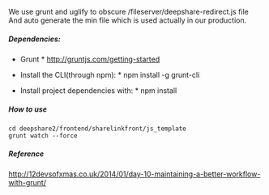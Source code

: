 We use grunt and uglify to obscure /fileserver/deepshare-redirect.js file
And auto generate the min file which is used actually in our production.

##### Dependencies:

* Grunt
	   * http://gruntjs.com/getting-started

* Install the CLI(through npm):
	   * npm install -g grunt-cli

* Install project dependencies with:
	   * npm install


##### How to use

	cd deepshare2/frontend/sharelinkfront/js_template
	grunt watch --force


##### Reference
http://12devsofxmas.co.uk/2014/01/day-10-maintaining-a-better-workflow-with-grunt/
